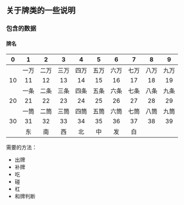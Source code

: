 ## 关于牌类的一些说明

### 包含的数据

#### 牌名

|  0   |  1   |  2   |  3   |  4   |  5   |  6   |  7   |  8   |  9   |
| :--: | :--: | :--: | :--: | :--: | :--: | :--: | :--: | :--: | :--: |
|      | 一万 | 二万 | 三万 | 四万 | 五万 | 六万 | 七万 | 八万 | 九万 |
|  10  |  11  |  12  |  13  |  14  |  15  |  16  |  17  |  18  |  19  |
|      | 一条 | 二条 | 三条 | 四条 | 五条 | 六条 | 七条 | 八条 | 九条 |
|  20  |  21  |  22  |  23  |  24  |  25  |  26  |  27  |  28  |  29  |
|      | 一筒 | 二筒 | 三筒 | 四筒 | 五筒 | 六筒 | 七筒 | 八筒 | 九筒 |
|  30  |  31  |  32  |  33  |  34  |  35  |  36  |  37  |  38  |  39  |
|      |  东  |  南  |  西  |  北  |  中  |  发  |  白  |      |      |





需要的方法：

- 出牌
- 补牌
- 吃
- 碰
- 杠
- 和牌判断